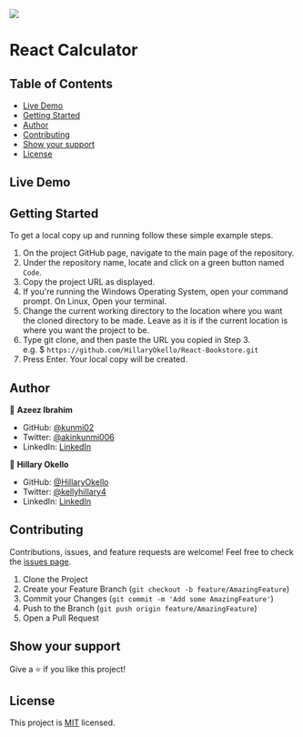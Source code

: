 ![](https://img.shields.io/badge/Microverse-blueviolet)

# React Calculator

## Table of Contents

* [Live Demo](#live-demo)
* [Getting Started](#getting-started)
* [Author](#author)
* [Contributing](#contributing)
* [Show your support](#show-your-support)
* [License](#license)

## Live Demo

<!-- [Live Demo Link](https://azeez-calculatorz.herokuapp.com/) -->

## Getting Started

To get a local copy up and running follow these simple example steps.

1. On the project GitHub page, navigate to the main page of the repository.
2. Under the repository name, locate and click on a green button named `Code`.
3. Copy the project URL as displayed.
4. If you're running the Windows Operating System, open your command prompt. On Linux, Open your terminal.
5. Change the current working directory to the location where you want the cloned directory to be made. Leave as it is if the current location is where you want the project to be.
6. Type git clone, and then paste the URL you copied in Step 3. <br>
e.g. $ `https://github.com/HillaryOkello/React-Bookstore.git`
7. Press Enter. Your local copy will be created.

## Author

👤 **Azeez Ibrahim**

* GitHub: [@kunmi02](https://github.com/kunmi02)
* Twitter: [@akinkunmi006](https://twitter.com/akinkunmi006)
* LinkedIn: [LinkedIn](https://www.linkedin.com/in/azeezakinkunmi/)

👤 **Hillary Okello**

* GitHub: [@HillaryOkello](https://github.com/HillaryOkello)
* Twitter: [@kellyhillary4](https://twitter.com/kellyhillary4)
* LinkedIn: [LinkedIn](https://www.linkedin.com/in/hillary-okello/)

## Contributing

Contributions, issues, and feature requests are welcome!
Feel free to check the [issues page](../../issues).

1. Clone the Project
2. Create your Feature Branch (`git checkout -b feature/AmazingFeature`)
3. Commit your Changes (`git commit -m 'Add some AmazingFeature'`)
4. Push to the Branch (`git push origin feature/AmazingFeature`)
5. Open a Pull Request

## Show your support

Give a ⭐️ if you like this project!

## License

This project is [MIT](./LICENSE) licensed.